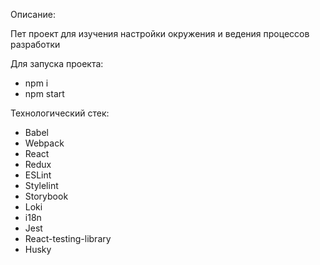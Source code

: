 Описание:

Пет проект для изучения настройки окружения и ведения процессов разработки

Для запуска проекта:

- npm i
- npm start

Технологический стек:

- Babel
- Webpack
- React
- Redux
- ESLint
- Stylelint
- Storybook
- Loki
- i18n
- Jest
- React-testing-library
- Husky
